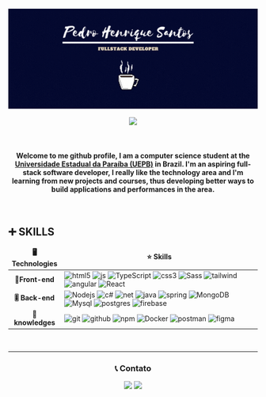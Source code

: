 <p align="center">
  <img src="https://github.com/Pedrohsantosg/Pedrohsantosg/blob/main/images/Pedro%20Henrique.gif"> 
</p>

<p align="center">
 <a href="https://github.com/DenverCoder1/readme-typing-svg"><img src="https://readme-typing-svg.herokuapp.com?lines=BEM+VINDOS+AO+MEU+GITHUB;ESTUDANTE+CIÊNCIA+DA+COMPUTAÇÃO;SEMPRE+BUSCANDO+NOVAS+TECNOLOGIAS;&center=true&width=500&height=50&font=georgia"></a>
</p>
<br>
<h4 align="center">
	Welcome to me github profile, I am a computer science student at the <a href="https://uepb.edu.br"> Universidade Estadual da Paraíba (UEPB)</a> in Brazil.
I'm an aspiring full-stack software developer, I really like the technology area and I'm learning from new projects and courses, thus developing better ways to build applications and performances in the area.</h4>
<br>

## **➕ SKILLS**

<table align="center">
  <thead align="center">
    <tr>
      	<td><b>🖥 Technologies</b></td>
	<td><b>⭐ Skills</b></td>
    </tr>
  </thead>
  <tbody>
    <tr>
	    <td align="center" > <b>📱Front-end</b></td>
	    <td>
		    <img alt="html5" src="https://img.shields.io/badge/-HTML5-E34F26?style=flat-square&logo=html5&logoColor=white" />
		    <img alt="js" src="https://img.shields.io/badge/JavaScript-F7DF1E?style=flat-square&logo=javascript&logoColor=black" />
		    <img alt="TypeScript" src="https://img.shields.io/badge/-TypeScript-007ACC?style=flat-square&logo=typescript&logoColor=white" />
		    <img alt="css3" src="https://img.shields.io/badge/CSS-239120?&style=flat-square&logo=css3&logoColor=white" />
		    <img alt="Sass" src="https://img.shields.io/badge/-Sass-CC6699?style=flat-square&logo=sass&logoColor=white" />
		    <img alt="tailwind" src="https://img.shields.io/badge/Tailwind_CSS-38B2AC?style=flat-square&logo=tailwind-css&logoColor=white" />
		    <img alt="angular" src="https://img.shields.io/badge/-Angular-DD0031?style=flat-square&logo=angular&logoColor=white" />
		    <img alt="React" src="https://img.shields.io/badge/-React-45b8d8?style=flat-square&logo=react&logoColor=white" /> 
	    </td>
    </tr>
    <tr>
	   <td align="center"  > <b>🎚 Back-end</b></td>
	     <td width="600px">
		    <img alt="Nodejs" src="https://img.shields.io/badge/-Nodejs-43853d?style=flat-square&logo=Node.js&logoColor=white" />
		    <img alt="c#" src="https://img.shields.io/badge/C%23-239120?style=flat-square&logo=c-sharp&logoColor=white" />
		    <img alt="net" src="https://img.shields.io/badge/.NET-5C2D91?style=flat-square&logo=.net&logoColor=white" />
		    <img alt="java" src="https://img.shields.io/badge/Java-ED8B00?style=flat-squaree&logo=java&logoColor=white" />
		    <img alt="spring" src="https://img.shields.io/badge/Spring-6DB33F?style=flat-square&logo=spring&logoColor=white" />
		    <img alt="MongoDB" src="https://img.shields.io/badge/-MongoDB-13aa52?style=flat-square&logo=mongodb&logoColor=white" />
		    <img alt="Mysql" src="https://img.shields.io/badge/MySQL-00000F?style=flat-square&logo=mysql&logoColor=white" />
		    <img alt="postgres" src="https://img.shields.io/badge/PostgreSQL-316192?style=flat-square&logo=postgresql&logoColor=white" />
		    <img alt="firebase" src="https://img.shields.io/badge/Firebase-F29D0C?style=flat-square&logo=firebase&logoColor=white" />
	    </td>
    </tr>
    <tr>
	    <td align="center" > <b>💾 knowledges</b></td>
	     <td >
		    <img alt="git" src="https://img.shields.io/badge/-Git-F05032?style=flat-square&logo=git&logoColor=white" />
		    <img alt="github" src="https://img.shields.io/badge/github-%23121011.svg?style=flat-square&logo=github&logoColor=white" />
		    <img alt="npm" src="https://img.shields.io/badge/-NPM-CB3837?style=flat-square&logo=npm&logoColor=white" />
		    <img alt="Docker" src="https://img.shields.io/badge/-Docker-46a2f1?style=flat-square&logo=docker&logoColor=white" />
		    <img alt="postman" src="https://img.shields.io/badge/Postman-FF6C37?style=flat-square&logo=postman&logoColor=white" />
		    <img alt="figma" src="https://img.shields.io/badge/figma-%23F24E1E.svg?style=flat-square&logo=figma&logoColor=white" />
	    </td>
    </tr>
  </tbody>
</table>
<br/>

---   

<h3 align = "center">📞 Contato</h3>
<p align="center">
  <a href="https://www.linkedin.com/in/p-h-s-g/"><img src="https://img.shields.io/badge/Linkedin-0077B5?style=for-the-badge&logo=linkedin&logoColor=white"/></a>
  <a href="mailto:pedrohsantos921@gmail.com"><img src="https://img.shields.io/badge/gmail-FF6347?style=for-the-badge&logo=gmail&logoColor=white"/></a>


